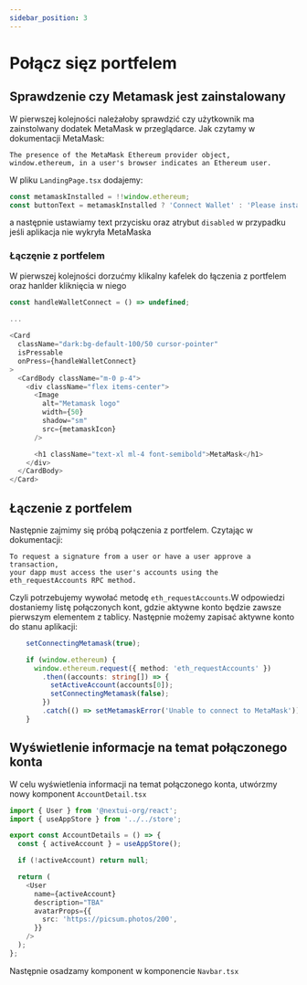 ```yaml
---
sidebar_position: 3
---
```


# Połącz sięz portfelem

## Sprawdzenie czy Metamask jest zainstalowany

W pierwszej kolejności należałoby sprawdzić czy użytkownik ma zainstolwany dodatek
MetaMask w przeglądarce. Jak czytamy w dokumentacji MetaMask:

```
The presence of the MetaMask Ethereum provider object, window.ethereum, in a user's browser indicates an Ethereum user.
```

W pliku `LandingPage.tsx` dodajemy:

```typescript jsx
const metamaskInstalled = !!window.ethereum;
const buttonText = metamaskInstalled ? 'Connect Wallet' : 'Please install Metamask to use this app';
```

a następnie ustawiamy text przycisku oraz atrybut `disabled` w przypadku jeśli aplikacja nie wykryła MetaMaska


### Łączęnie z portfelem 
W pierwszej kolejności dorzućmy klikalny kafelek do łączenia z portfelem oraz hanlder kliknięcia w niego

```typescript jsx
const handleWalletConnect = () => undefined;

...
  
<Card
  className="dark:bg-default-100/50 cursor-pointer"
  isPressable
  onPress={handleWalletConnect}
>
  <CardBody className="m-0 p-4">
    <div className="flex items-center">
      <Image
        alt="Metamask logo"
        width={50}
        shadow="sm"
        src={metamaskIcon}
      />

      <h1 className="text-xl ml-4 font-semibold">MetaMask</h1>
    </div>
  </CardBody>
</Card>
```

## Łączenie z portfelem

Następnie  zajmimy się próbą połączenia z portfelem. Czytając w dokumentacji:

```
To request a signature from a user or have a user approve a transaction, 
your dapp must access the user's accounts using the eth_requestAccounts RPC method.
```

Czyli potrzebujemy wywołać metodę `eth_requestAccounts`.W odpowiedzi dostaniemy listę połączonych kont, 
gdzie aktywne konto będzie zawsze pierwszym elementem z tablicy. Następnie możemy zapisać aktywne konto
do stanu aplikacji:


```typescript jsx
    setConnectingMetamask(true);

    if (window.ethereum) {
      window.ethereum.request({ method: 'eth_requestAccounts' })
        .then((accounts: string[]) => {
          setActiveAccount(accounts[0]);
          setConnectingMetamask(false);
        })
        .catch(() => setMetamaskError('Unable to connect to MetaMask'));
    }
```

## Wyświetlenie informacje na temat połączonego konta

W celu wyświetlenia informacji na temat połączonego konta, utwórzmy nowy komponent `AccountDetail.tsx`

```typescript jsx
import { User } from '@nextui-org/react';
import { useAppStore } from '../../store';

export const AccountDetails = () => {
  const { activeAccount } = useAppStore();

  if (!activeAccount) return null;

  return (
    <User
      name={activeAccount}
      description="TBA"
      avatarProps={{
        src: 'https://picsum.photos/200',
      }}
    />
  );
};
```

Następnie osadzamy komponent w komponencie `Navbar.tsx`

